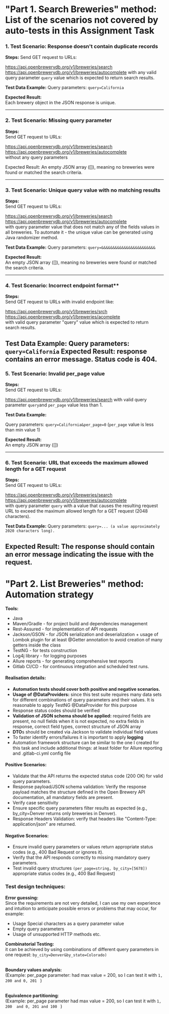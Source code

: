 
#  "Part 1. Search Breweries" method: List of the scenarios not covered by auto-tests in this Assignment Task

### 1. Test Scenario: Response doesn't contain duplicate records
**Steps:**
Send GET request to URLs: <br>

https://api.openbrewerydb.org/v1/breweries/search
https://api.openbrewerydb.org/v1/breweries/autocomplete
with any valid query parameter `query` value which is expected to return search results.

**Test Data Example:**
Query parameters: `query=California`

**Expected Result:**  
Each brewery object in the JSON response is unique.

---

### 2. Test Scenario: Missing query parameter
**Steps:**  
Send GET request to URLs: 

https://api.openbrewerydb.org/v1/breweries/search
https://api.openbrewerydb.org/v1/breweries/autocomplete <br> 
without any query parameters

Expected Result: An empty JSON array ([]), meaning no breweries were found or matched the search criteria.

---


### 3. Test Scenario: Unique query value with no matching results
**Steps:**  
Send GET request to URLs:

https://api.openbrewerydb.org/v1/breweries/search
https://api.openbrewerydb.org/v1/breweries/autocomplete <br>
with query parameter value that does not match any of the fields values in all breweries. 
To automate it - the unique value can be generated using Java randomizer method.

**Test Data Example:**
Query parameters: `query=&&&&&&&&&&&&&&&&&&&&&&&&`

**Expected Result:**  
An empty JSON array ([]), meaning no breweries were found or matched the search criteria.

---


### 4. Test Scenario: Incorrect endpoint format**
**Steps:**  
Send GET request to URLs with invalid endpoint like:

https://api.openbrewerydb.org/v1/breweries/srch
https://api.openbrewerydb.org/v1/breweries/acomplete <br>
with valid query parameter "query" value which is expected to return search results.

**Test Data Example:**
Query parameters: `query=California`
**Expected Result:** response contains an error message. Status code is 404.
---


### 5. Test Scenario: Invalid per_page value
**Steps:**  
Send GET request to URLs: <br>

https://api.openbrewerydb.org/v1/breweries/search
with valid query parameter `query`and `per_page` value less than 1. <br>

**Test Data Example:** <br>

Query parameters: `query=California&per_page=0` (`per_page` value is less than min value 1) <br>

**Expected Result:**  
An empty JSON array ([])

---

### 6. Test Scenario:  URL that exceeds the maximum allowed length for a GET request
**Steps:**  
Send GET request to URLs: <br>

https://api.openbrewerydb.org/v1/breweries/search
https://api.openbrewerydb.org/v1/breweries/autocomplete <br>
with query parameter `query` with a value that causes the resulting request URL to exceed 
the maximum allowed length for a GET request (2048 characters).

**Test Data Example:**
Query parameters: `query=... (a value approximately 2020 characters long).`

**Expected Result:** 
The response should contain an error message indicating the issue with the request.
---



# "Part 2. List Breweries" method: Automation strategy

<b>Tools: </b>
- Java
- Maven/Gradle - for project build and dependencies management
- Rest-Assured - for implementation of API requests
- Jackson/GSON - for JSON serialization and deserialization + usage of Lombok plugin for at least @Getter annotation to avoid creation of many getters inside the class
- TestNG - for tests construction
- Log4j library - for logging purposes
- Allure reports - for generating comprehensive test reports
- Gitlab CI/CD - for continuous integration and scheduled test runs.


#### Realisation details:
- **Automation tests should cover both positive and negative scenarios.**
- **Usage of @DataProviders:** since this test suite requires many data sets for different combinations of query parameters and their values. It is reasonable to apply TestNG @DataProvider for this purpose
- Response status codes should be verified
- **Validation of JSON schema should be applied:** required fields are present, no null fields when it is not expected, no extra fields in response, correct field types, correct structure of JSON array
- **DTO**s should be created via Jackson to validate individual field values 
- To faster identify errors/failures it is important to apply **logging**
- Automation framework structure can be similar to the one I created for this task and include additional things: at least folder for Allure reporting and .gitlab-ci.yml config file

#### Positive Scenarios:

- Validate that the API returns the expected status code (200 OK) for valid query parameters.
- Response payload/JSON schema validation: Verify the response payload matches the structure defined in the Open Brewery API documentation, all mandatory fields are present.
- Verify case sensitivity 
- Ensure specific query parameters filter results as expected (e.g., by_city=Denver returns only breweries in Denver).
- Response Headers Validation: verify that headers like "Content-Type: application/json" are returned.


#### Negative Scenarios:

- Ensure invalid query parameters or values return appropriate status codes (e.g., 400 Bad Request or ignores it).
- Verify that the API responds correctly to missing mandatory query parameters.
- Test invalid query structures `(per_page=string, by_city=[5678]) ` appropriate status codes (e.g., 400 Bad Request)



### Test design techniques:

**Error guessing:** <br>
Since the requirements are not very detailed, I can use my own experience and intuition to anticipate possible errors or problems that may occur, for example: <br>

- Usage Special characters as a query parameter value<br>
- Empty query parameters
- Usage of unsupported HTTP methods etc. 


**Combinatorial Testing:** <br>
it can be achieved by using combinations of different query parameters in one request: `by_city=Denver&by_state=Colorado)` <br><br>


**Boundary values analysis:** <br>
(Example: per_page parameter: had max value = 200, so I can test it with  `1, 200 and 0, 201 ` ) <br> <br>


**Equivalence partitioning**: <br>
(Example: per_page parameter had max value = 200, so I can test it with  `1, 200  and 0, 201 and 100 ` ) <br>
